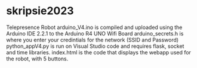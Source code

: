 # skripsie2023
Telepresence Robot
arduino_V4.ino is compiled and uploaded using the Arduino IDE 2.2.1 to the Arduino R4 UNO Wifi Board
arduino_secrets.h is where you enter your credintials for the network (SSID and Password)
python_appV4.py is run on Visual Studio code and requires flask, socket and time libraries.
index.html is the code that displays the webapp used for the robot, with 5 buttons.
